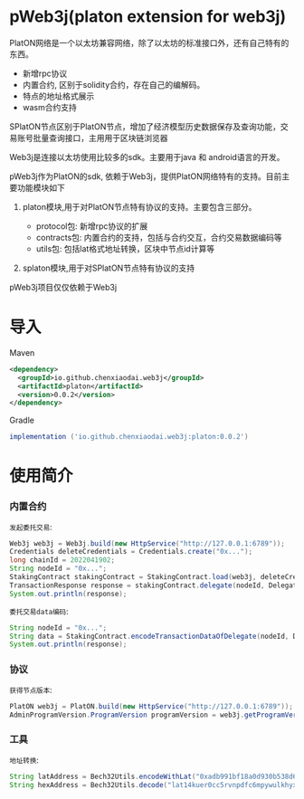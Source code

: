 # pWeb3j(platon extension for web3j)

PlatON网络是一个以太坊兼容网络，除了以太坊的标准接口外，还有自己特有的东西。

- 新增rpc协议
- 内置合约, 区别于solidity合约，存在自己的编解码。
- 特点的地址格式展示
- wasm合约支持

SPlatON节点区别于PlatON节点，增加了经济模型历史数据保存及查询功能，交易账号批量查询接口，主用用于区块链浏览器

Web3j是连接以太坊使用比较多的sdk。主要用于java 和 android语言的开发。

pWeb3j作为PlatON的sdk, 依赖于Web3j，提供PlatON网络特有的支持。目前主要功能模块如下

1. platon模块,用于对PlatON节点特有协议的支持。主要包含三部分。
   - protocol包: 新增rpc协议的扩展
   - contracts包: 内置合约的支持，包括与合约交互，合约交易数据编码等
   - utils包: 包括lat格式地址转换，区块中节点id计算等

2. splaton模块,用于对SPlatON节点特有协议的支持

pWeb3j项目仅仅依赖于Web3j

# 导入

Maven

```xml
<dependency>
  <groupId>io.github.chenxiaodai.web3j</groupId>
  <artifactId>platon</artifactId>
  <version>0.0.2</version>
</dependency>
```

Gradle

```groovy
implementation ('io.github.chenxiaodai.web3j:platon:0.0.2')
```

# 使用简介

### 内置合约

`发起委托交易`:

```java
Web3j web3j = Web3j.build(new HttpService("http://127.0.0.1:6789"));
Credentials deleteCredentials = Credentials.create("0x...");
long chainId = 2022041902;
String nodeId = "0x...";
StakingContract stakingContract = StakingContract.load(web3j, deleteCredentials,  chainId);
TransactionResponse response = stakingContract.delegate(nodeId, DelegateAmountTypeEnum.BALANCE, Convert.toWei("100", Convert.Unit.ETHER).toBigInteger()).send();
System.out.println(response);
```

`委托交易data编码`:

```java
String nodeId = "0x...";
String data = StakingContract.encodeTransactionDataOfDelegate(nodeId, DelegateAmountTypeEnum.BALANCE, Convert.toWei("100", Convert.Unit.ETHER).toBigInteger());
System.out.println(response);
```

### 协议

`获得节点版本`:

```java
PlatON web3j = PlatON.build(new HttpService("http://127.0.0.1:6789"));
AdminProgramVersion.ProgramVersion programVersion = web3j.getProgramVersion().send().getResult();
```

### 工具

`地址转换`:

```java
String latAddress = Bech32Utils.encodeWithLat("0xadb991bf18a0d930b538d6c24773f6b90dba4109");
String hexAddress = Bech32Utils.decode("lat14kuer0cc5rvnpdfc6mpywulkhyxm5sgfema80l");
```